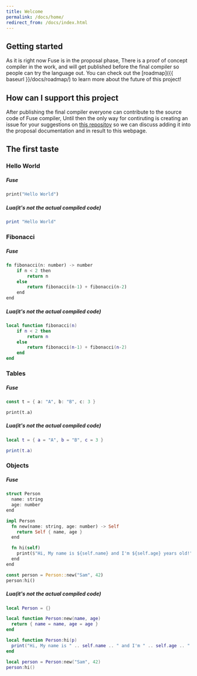 ```yaml
---
title: Welcome
permalink: /docs/home/
redirect_from: /docs/index.html
---
```


## Getting started

As it is right now Fuse is in the proposal phase, There is a proof of concept compiler in the work, and will get published before the final compiler so people can try the language out. You can check out the [roadmap]({{ baseurl }}/docs/roadmap/) to learn more about the future of this project!

## How can I support this project

After publishing the final compiler everyone can contribute to the source code of Fuse compiler, Until then the only way for contiruting is creating an issue for your suggestions on [this repositoy](https://github.com/fuse-lang/fuse-lang.github.io) so we can discuss adding it into the proposal documentation and in result to this webpage.

## The first taste

### Hello World

##### Fuse

```rust
print("Hello World")
```

##### Lua(it's not the actual compiled code)

```lua
print "Hello World"
```

### Fibonacci

##### Fuse

```rust
fn fibonacci(n: number) -> number
    if n < 2 then 
        return n
    else 
        return fibonacci(n-1) + fibonacci(n-2)
    end
end
```

##### Lua(it's not the actual compiled code)

```lua
local function fibonacci(n)
    if n < 2 then 
        return n
    else 
        return fibonacci(n-1) + fibonacci(n-2)
    end
end
```

### Tables

##### Fuse

```rust
const t = { a: "A", b: "B", c: 3 }

print(t.a)
```

##### Lua(it's not the actual compiled code)

```lua
local t = { a = "A", b = "B", c = 3 }

print(t.a)
```

### Objects

##### Fuse

```rust
struct Person
  name: string
  age: number
end

impl Person
  fn new(name: string, age: number) -> Self
    return Self { name, age }
  end

  fn hi(self)
    print($"Hi, My name is ${self.name} and I'm ${self.age} years old!")
  end
end

const person = Person::new("Sam", 42)
person:hi()
```

##### Lua(it's not the actual compiled code)

```lua
local Person = {}

local function Person:new(name, age)
  return { name = name, age = age }
end

local function Person:hi(p)
  print("Hi, My name is " .. self.name .. " and I'm " .. self.age .. " years old!")
end

local person = Person:new("Sam", 42)
person:hi()
```
